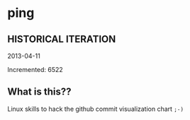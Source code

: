 # ping

## HISTORICAL ITERATION
2013-04-11

Incremented: 6522

## What is this?? 
Linux skills to hack the github commit visualization chart `;-)`
